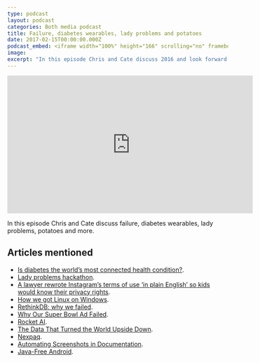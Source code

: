 ```yaml
---
type: podcast
layout: podcast
categories: Both media podcast
title: Failure, diabetes wearables, lady problems and potatoes
date: 2017-02-15T00:00:00.000Z
podcast_embed: <iframe width="100%" height="166" scrolling="no" frameborder="no" src="https://w.soundcloud.com/player/?url=https%3A//api.soundcloud.com/tracks/307474356&amp;color=ff5500&amp;auto_play=false&amp;hide_related=false&amp;show_comments=true&amp;show_user=true&amp;show_reposts=false"></iframe>
image:
excerpt: "In this episode Chris and Cate discuss 2016 and look forward (maybe) to 2017."
---
```


<iframe width="560" height="315" src="https://www.youtube.com/embed/vUyNIwSLMxA" frameborder="0" allowfullscreen></iframe>

In this episode Chris and Cate discuss failure, diabetes wearables, lady problems, potatoes and more.

## Articles mentioned

- [Is diabetes the world’s most connected health condition?](http://readwrite.com/2017/01/12/is-diabetes-the-worlds-most-connected-health-condition-hl1/).
- [Lady problems hackathon](http://ladyproblemshackathon.com/).
- [A lawyer rewrote Instagram’s terms of use ‘in plain English’ so kids would know their privacy rights](https://www.washingtonpost.com/news/parenting/wp/2017/01/08/a-lawyer-rewrote-instagrams-terms-of-use-in-plain-english-so-kids-would-know-their-privacy-rights/?utm_term=.440cce74529d).
- [How we got Linux on Windows](https://www.oreilly.com/ideas/how-we-got-linux-on-windows).
- [RethinkDB: why we failed](http://www.defstartup.org/2017/01/18/why-rethinkdb-failed.html).
- [Why Our Super Bowl Ad Failed](https://medium.com/@CardsAgainstHumanity/why-our-super-bowl-ad-failed-2af66e6a976c#.ws8llgt88).
- [Rocket AI](https://medium.com/the-mission/rocket-ai-2016s-most-notorious-ai-launch-and-the-problem-with-ai-hype-d7908013f8c9#.sp77q2pa7).
- [The Data That Turned the World Upside Down](https://motherboard.vice.com/en_us/article/how-our-likes-helped-trump-win).
- [Nexpaq](https://nexpaq.com/).
- [Automating Screenshots in Documentation](https://blog.codeship.com/automating-screenshots-in-documentation/).
- [Java-Free Android](https://www.sitepoint.com/java-free-android/).
